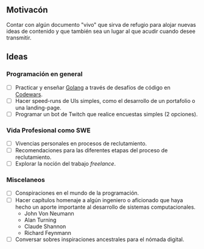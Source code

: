 ## Motivacón
Contar con algún documento "vivo" que sirva de refugio para alojar nuevas ideas de contenido y que también sea un lugar al que acudir cuando desee transmitir.

## Ideas

### Programación en general
- [ ] Practicar y enseñar [Golang](https://go.dev/doc/) a través de desafíos de código en [Codewars](https://www.codewars.com/).
- [ ] Hacer speed-runs de UIs simples, como el desarrollo de un portafolio o una landing-page.
- [ ] Programar un bot de Twitch que realice encuestas simples (2 opciones).

### Vida Profesional como SWE
- [ ] Vivencias personales en procesos de reclutamiento.
- [ ] Recomendaciones para las diferentes etapas del proceso de reclutamiento.
- [ ] Explorar la noción del trabajo *freelance*.

### Miscelaneos
- [ ] Conspiraciones en el mundo de la programación.
- [ ] Hacer capítulos homenaje a algún ingeniero o aficionado que haya hecho un aporte importante al desarrollo de sistemas computacionales.
  - John Von Neumann
  - Alan Turning
  - Claude Shannon
  - Richard Feynmann
- [ ] Conversar sobres inspiraciones ancestrales para el nómada digital.

